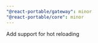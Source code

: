 ```yaml
---
"@react-portable/gateway": minor
"@react-portable/core": minor
---
```


Add support for hot reloading

